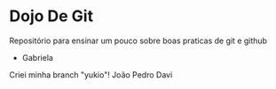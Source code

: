# Dojo De Git
Repositório para ensinar um pouco sobre boas praticas de git e github

- Gabriela

Criei minha branch "yukio"!
João Pedro
Davi
